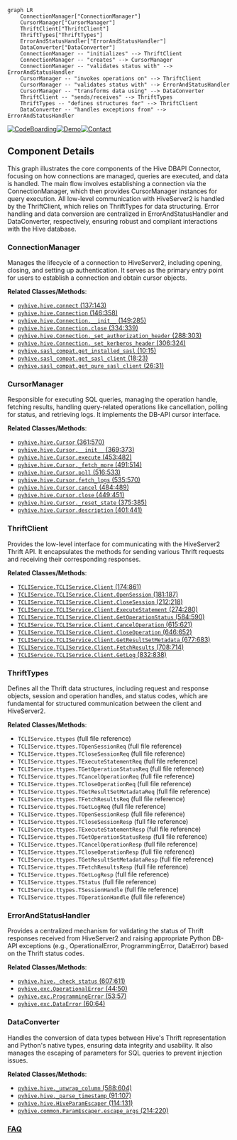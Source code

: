 ```mermaid
graph LR
    ConnectionManager["ConnectionManager"]
    CursorManager["CursorManager"]
    ThriftClient["ThriftClient"]
    ThriftTypes["ThriftTypes"]
    ErrorAndStatusHandler["ErrorAndStatusHandler"]
    DataConverter["DataConverter"]
    ConnectionManager -- "initializes" --> ThriftClient
    ConnectionManager -- "creates" --> CursorManager
    ConnectionManager -- "validates status with" --> ErrorAndStatusHandler
    CursorManager -- "invokes operations on" --> ThriftClient
    CursorManager -- "validates status with" --> ErrorAndStatusHandler
    CursorManager -- "transforms data using" --> DataConverter
    ThriftClient -- "sends/receives" --> ThriftTypes
    ThriftTypes -- "defines structures for" --> ThriftClient
    DataConverter -- "handles exceptions from" --> ErrorAndStatusHandler
```
[![CodeBoarding](https://img.shields.io/badge/Generated%20by-CodeBoarding-9cf?style=flat-square)](https://github.com/CodeBoarding/GeneratedOnBoardings)[![Demo](https://img.shields.io/badge/Try%20our-Demo-blue?style=flat-square)](https://www.codeboarding.org/demo)[![Contact](https://img.shields.io/badge/Contact%20us%20-%20contact@codeboarding.org-lightgrey?style=flat-square)](mailto:contact@codeboarding.org)

## Component Details

This graph illustrates the core components of the Hive DBAPI Connector, focusing on how connections are managed, queries are executed, and data is handled. The main flow involves establishing a connection via the ConnectionManager, which then provides CursorManager instances for query execution. All low-level communication with HiveServer2 is handled by the ThriftClient, which relies on ThriftTypes for data structuring. Error handling and data conversion are centralized in ErrorAndStatusHandler and DataConverter, respectively, ensuring robust and compliant interactions with the Hive database.

### ConnectionManager
Manages the lifecycle of a connection to HiveServer2, including opening, closing, and setting up authentication. It serves as the primary entry point for users to establish a connection and obtain cursor objects.


**Related Classes/Methods**:

- <a href="https://github.com/dropbox/PyHive/blob/master/pyhive/hive.py#L137-L143" target="_blank" rel="noopener noreferrer">`pyhive.hive.connect` (137:143)</a>
- <a href="https://github.com/dropbox/PyHive/blob/master/pyhive/hive.py#L146-L358" target="_blank" rel="noopener noreferrer">`pyhive.hive.Connection` (146:358)</a>
- <a href="https://github.com/dropbox/PyHive/blob/master/pyhive/hive.py#L149-L285" target="_blank" rel="noopener noreferrer">`pyhive.hive.Connection.__init__` (149:285)</a>
- <a href="https://github.com/dropbox/PyHive/blob/master/pyhive/hive.py#L334-L339" target="_blank" rel="noopener noreferrer">`pyhive.hive.Connection.close` (334:339)</a>
- <a href="https://github.com/dropbox/PyHive/blob/master/pyhive/hive.py#L288-L303" target="_blank" rel="noopener noreferrer">`pyhive.hive.Connection._set_authorization_header` (288:303)</a>
- <a href="https://github.com/dropbox/PyHive/blob/master/pyhive/hive.py#L306-L324" target="_blank" rel="noopener noreferrer">`pyhive.hive.Connection._set_kerberos_header` (306:324)</a>
- <a href="https://github.com/dropbox/PyHive/blob/master/pyhive/sasl_compat.py#L10-L15" target="_blank" rel="noopener noreferrer">`pyhive.sasl_compat.get_installed_sasl` (10:15)</a>
- <a href="https://github.com/dropbox/PyHive/blob/master/pyhive/sasl_compat.py#L18-L23" target="_blank" rel="noopener noreferrer">`pyhive.sasl_compat.get_sasl_client` (18:23)</a>
- <a href="https://github.com/dropbox/PyHive/blob/master/pyhive/sasl_compat.py#L26-L31" target="_blank" rel="noopener noreferrer">`pyhive.sasl_compat.get_pure_sasl_client` (26:31)</a>


### CursorManager
Responsible for executing SQL queries, managing the operation handle, fetching results, handling query-related operations like cancellation, polling for status, and retrieving logs. It implements the DB-API cursor interface.


**Related Classes/Methods**:

- <a href="https://github.com/dropbox/PyHive/blob/master/pyhive/hive.py#L361-L570" target="_blank" rel="noopener noreferrer">`pyhive.hive.Cursor` (361:570)</a>
- <a href="https://github.com/dropbox/PyHive/blob/master/pyhive/hive.py#L369-L373" target="_blank" rel="noopener noreferrer">`pyhive.hive.Cursor.__init__` (369:373)</a>
- <a href="https://github.com/dropbox/PyHive/blob/master/pyhive/hive.py#L453-L482" target="_blank" rel="noopener noreferrer">`pyhive.hive.Cursor.execute` (453:482)</a>
- <a href="https://github.com/dropbox/PyHive/blob/master/pyhive/hive.py#L491-L514" target="_blank" rel="noopener noreferrer">`pyhive.hive.Cursor._fetch_more` (491:514)</a>
- <a href="https://github.com/dropbox/PyHive/blob/master/pyhive/hive.py#L516-L533" target="_blank" rel="noopener noreferrer">`pyhive.hive.Cursor.poll` (516:533)</a>
- <a href="https://github.com/dropbox/PyHive/blob/master/pyhive/hive.py#L535-L570" target="_blank" rel="noopener noreferrer">`pyhive.hive.Cursor.fetch_logs` (535:570)</a>
- <a href="https://github.com/dropbox/PyHive/blob/master/pyhive/hive.py#L484-L489" target="_blank" rel="noopener noreferrer">`pyhive.hive.Cursor.cancel` (484:489)</a>
- <a href="https://github.com/dropbox/PyHive/blob/master/pyhive/hive.py#L449-L451" target="_blank" rel="noopener noreferrer">`pyhive.hive.Cursor.close` (449:451)</a>
- <a href="https://github.com/dropbox/PyHive/blob/master/pyhive/hive.py#L375-L385" target="_blank" rel="noopener noreferrer">`pyhive.hive.Cursor._reset_state` (375:385)</a>
- <a href="https://github.com/dropbox/PyHive/blob/master/pyhive/hive.py#L401-L441" target="_blank" rel="noopener noreferrer">`pyhive.hive.Cursor.description` (401:441)</a>


### ThriftClient
Provides the low-level interface for communicating with the HiveServer2 Thrift API. It encapsulates the methods for sending various Thrift requests and receiving their corresponding responses.


**Related Classes/Methods**:

- <a href="https://github.com/dropbox/PyHive/blob/master/TCLIService/TCLIService.py#L174-L861" target="_blank" rel="noopener noreferrer">`TCLIService.TCLIService.Client` (174:861)</a>
- <a href="https://github.com/dropbox/PyHive/blob/master/TCLIService/TCLIService.py#L181-L187" target="_blank" rel="noopener noreferrer">`TCLIService.TCLIService.Client.OpenSession` (181:187)</a>
- <a href="https://github.com/dropbox/PyHive/blob/master/TCLIService/TCLIService.py#L212-L218" target="_blank" rel="noopener noreferrer">`TCLIService.TCLIService.Client.CloseSession` (212:218)</a>
- <a href="https://github.com/dropbox/PyHive/blob/master/TCLIService/TCLIService.py#L274-L280" target="_blank" rel="noopener noreferrer">`TCLIService.TCLIService.Client.ExecuteStatement` (274:280)</a>
- <a href="https://github.com/dropbox/PyHive/blob/master/TCLIService/TCLIService.py#L584-L590" target="_blank" rel="noopener noreferrer">`TCLIService.TCLIService.Client.GetOperationStatus` (584:590)</a>
- <a href="https://github.com/dropbox/PyHive/blob/master/TCLIService/TCLIService.py#L615-L621" target="_blank" rel="noopener noreferrer">`TCLIService.TCLIService.Client.CancelOperation` (615:621)</a>
- <a href="https://github.com/dropbox/PyHive/blob/master/TCLIService/TCLIService.py#L646-L652" target="_blank" rel="noopener noreferrer">`TCLIService.TCLIService.Client.CloseOperation` (646:652)</a>
- <a href="https://github.com/dropbox/PyHive/blob/master/TCLIService/TCLIService.py#L677-L683" target="_blank" rel="noopener noreferrer">`TCLIService.TCLIService.Client.GetResultSetMetadata` (677:683)</a>
- <a href="https://github.com/dropbox/PyHive/blob/master/TCLIService/TCLIService.py#L708-L714" target="_blank" rel="noopener noreferrer">`TCLIService.TCLIService.Client.FetchResults` (708:714)</a>
- <a href="https://github.com/dropbox/PyHive/blob/master/TCLIService/TCLIService.py#L832-L838" target="_blank" rel="noopener noreferrer">`TCLIService.TCLIService.Client.GetLog` (832:838)</a>


### ThriftTypes
Defines all the Thrift data structures, including request and response objects, session and operation handles, and status codes, which are fundamental for structured communication between the client and HiveServer2.


**Related Classes/Methods**:

- `TCLIService.ttypes` (full file reference)
- `TCLIService.ttypes.TOpenSessionReq` (full file reference)
- `TCLIService.ttypes.TCloseSessionReq` (full file reference)
- `TCLIService.ttypes.TExecuteStatementReq` (full file reference)
- `TCLIService.ttypes.TGetOperationStatusReq` (full file reference)
- `TCLIService.ttypes.TCancelOperationReq` (full file reference)
- `TCLIService.ttypes.TCloseOperationReq` (full file reference)
- `TCLIService.ttypes.TGetResultSetMetadataReq` (full file reference)
- `TCLIService.ttypes.TFetchResultsReq` (full file reference)
- `TCLIService.ttypes.TGetLogReq` (full file reference)
- `TCLIService.ttypes.TOpenSessionResp` (full file reference)
- `TCLIService.ttypes.TCloseSessionResp` (full file reference)
- `TCLIService.ttypes.TExecuteStatementResp` (full file reference)
- `TCLIService.ttypes.TGetOperationStatusResp` (full file reference)
- `TCLIService.ttypes.TCancelOperationResp` (full file reference)
- `TCLIService.ttypes.TCloseOperationResp` (full file reference)
- `TCLIService.ttypes.TGetResultSetMetadataResp` (full file reference)
- `TCLIService.ttypes.TFetchResultsResp` (full file reference)
- `TCLIService.ttypes.TGetLogResp` (full file reference)
- `TCLIService.ttypes.TStatus` (full file reference)
- `TCLIService.ttypes.TSessionHandle` (full file reference)
- `TCLIService.ttypes.TOperationHandle` (full file reference)


### ErrorAndStatusHandler
Provides a centralized mechanism for validating the status of Thrift responses received from HiveServer2 and raising appropriate Python DB-API exceptions (e.g., OperationalError, ProgrammingError, DataError) based on the Thrift status codes.


**Related Classes/Methods**:

- <a href="https://github.com/dropbox/PyHive/blob/master/pyhive/hive.py#L607-L611" target="_blank" rel="noopener noreferrer">`pyhive.hive._check_status` (607:611)</a>
- <a href="https://github.com/dropbox/PyHive/blob/master/pyhive/exc.py#L44-L50" target="_blank" rel="noopener noreferrer">`pyhive.exc.OperationalError` (44:50)</a>
- <a href="https://github.com/dropbox/PyHive/blob/master/pyhive/exc.py#L53-L57" target="_blank" rel="noopener noreferrer">`pyhive.exc.ProgrammingError` (53:57)</a>
- <a href="https://github.com/dropbox/PyHive/blob/master/pyhive/exc.py#L60-L64" target="_blank" rel="noopener noreferrer">`pyhive.exc.DataError` (60:64)</a>


### DataConverter
Handles the conversion of data types between Hive's Thrift representation and Python's native types, ensuring data integrity and usability. It also manages the escaping of parameters for SQL queries to prevent injection issues.


**Related Classes/Methods**:

- <a href="https://github.com/dropbox/PyHive/blob/master/pyhive/hive.py#L588-L604" target="_blank" rel="noopener noreferrer">`pyhive.hive._unwrap_column` (588:604)</a>
- <a href="https://github.com/dropbox/PyHive/blob/master/pyhive/hive.py#L91-L107" target="_blank" rel="noopener noreferrer">`pyhive.hive._parse_timestamp` (91:107)</a>
- <a href="https://github.com/dropbox/PyHive/blob/master/pyhive/hive.py#L114-L131" target="_blank" rel="noopener noreferrer">`pyhive.hive.HiveParamEscaper` (114:131)</a>
- <a href="https://github.com/dropbox/PyHive/blob/master/pyhive/common.py#L214-L220" target="_blank" rel="noopener noreferrer">`pyhive.common.ParamEscaper.escape_args` (214:220)</a>




### [FAQ](https://github.com/CodeBoarding/GeneratedOnBoardings/tree/main?tab=readme-ov-file#faq)